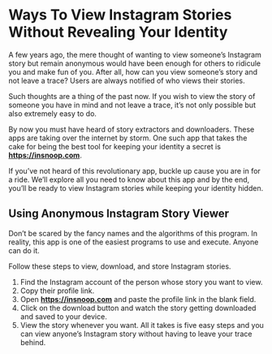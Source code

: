 # Ways To View Instagram Stories Without Revealing Your Identity
A few years ago, the mere thought of wanting to view someone’s Instagram story but remain anonymous would have been enough for others to ridicule you and make fun of you. After all, how can you view someone’s story and not leave a trace? Users are always notified of who views their stories.

Such thoughts are a thing of the past now. If you wish to view the story of someone you have in mind and not leave a trace, it’s not only possible but also extremely easy to do.

By now you must have heard of story extractors and downloaders. These apps are taking over the internet by storm. One such app that takes the cake for being the best tool for keeping your identity a secret is **https://insnoop.com**.

If you’ve not heard of this revolutionary app, buckle up cause you are in for a ride. We’ll explore all you need to know about this app and by the end, you’ll be ready to view Instagram stories while keeping your identity hidden.
## Using Anonymous Instagram Story Viewer

Don’t be scared by the fancy names and the algorithms of this program. In reality, this app is one of the easiest programs to use and execute. Anyone can do it.

Follow these steps to view, download, and store Instagram stories.

1. Find the Instagram account of the person whose story you want to view.
2. Copy their profile link.
3. Open **https://insnoop.com** and paste the profile link in the blank field.
4. Click on the download button and watch the story getting downloaded and saved to your device.
5. View the story whenever you want.
All it takes is five easy steps and you can view anyone’s Instagram story without having to leave your trace behind.
